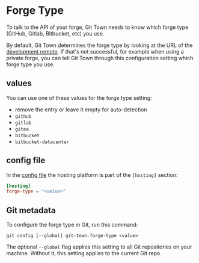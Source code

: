 # Forge Type

To talk to the API of your forge, Git Town needs to know which forge type
(GitHub, Gitlab, Bitbucket, etc) you use.

By default, Git Town determines the forge type by looking at the URL of the
[development remote](dev-remote.md). If that's not successful, for example when
using a private forge, you can tell Git Town through this configuration setting
which forge type you use.

## values

You can use one of these values for the forge type setting:

- remove the entry or leave it empty for auto-detection
- `github`
- `gitlab`
- `gitea`
- `bitbucket`
- `bitbucket-datacenter`

## config file

In the [config file](../configuration-file.md) the hosting platform is part of
the `[hosting]` section:

```toml
[hosting]
forge-type = "<value>"
```

## Git metadata

To configure the forge type in Git, run this command:

```wrap
git config [--global] git-town.forge-type <value>
```

The optional `--global` flag applies this setting to all Git repositories on
your machine. Without it, this setting applies to the current Git repo.
